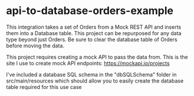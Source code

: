 # api-to-database-orders-example
This integration takes a set of Orders from a Mock REST API and inserts them into a Database table. This project can be repurposed for any data type beyond just Orders. Be sure to clear the database table of Orders before moving the data.

This project requires creating a mock API to pass the data from. This is the site I use to create mock API endpoints: https://mockapi.io/projects

I've included a database SQL schema in the "dbSQLSchema" folder in src/main/resources which should allow you to easily create the database table required for this use case
